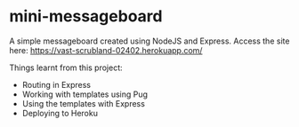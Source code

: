 # mini-messageboard
A simple messageboard created using NodeJS and Express.
Access the site here: https://vast-scrubland-02402.herokuapp.com/

Things learnt from this project:
* Routing in Express
* Working with templates using Pug
* Using the templates with Express
* Deploying to Heroku
